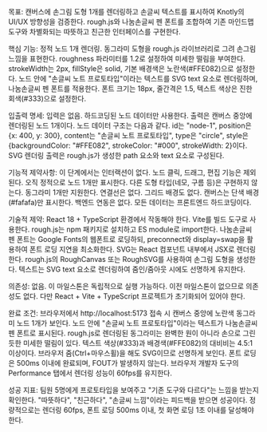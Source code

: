 목표: 캔버스에 손그림 도형 1개를 렌더링하고 손글씨 텍스트를 표시하여 Knotly의 UI/UX 방향성을 검증한다. rough.js와 나눔손글씨 펜 폰트를 조합하여 기존 마인드맵 도구와 차별화되는 따뜻하고 친근한 인터페이스를 구현한다.

핵심 기능: 정적 노드 1개 렌더링. 동그라미 도형을 rough.js 라이브러리로 그려 손그림 느낌을 표현한다. roughness 파라미터를 1.2로 설정하여 미세한 떨림을 부여한다. strokeWidth는 2px, fillStyle은 solid, 기본 배경색은 노란색(#FFE082)으로 설정한다. 노드 안에 "손글씨 노트 프로토타입"이라는 텍스트를 SVG text 요소로 렌더링하며, 나눔손글씨 펜 폰트를 적용한다. 폰트 크기는 18px, 줄간격은 1.5, 텍스트 색상은 진한 회색(#333)으로 설정한다.

입출력 명세: 입력은 없음. 하드코딩된 노드 데이터만 사용한다. 출력은 캔버스 중앙에 렌더링된 노드 1개이다. 노드 데이터 구조는 다음과 같다. id는 "node-1", position은 {x: 400, y: 300}, content는 "손글씨 노트 프로토타입", type은 "circle", style은 {backgroundColor: "#FFE082", strokeColor: "#000", strokeWidth: 2}이다. SVG 렌더링 출력은 rough.js가 생성한 path 요소와 text 요소로 구성된다.

기능적 제약사항: 이 단계에서는 인터랙션이 없다. 노드 클릭, 드래그, 편집 기능은 제외된다. 오직 정적으로 노드 1개만 표시한다. 다른 도형 타입(네모, 구름 등)은 구현하지 않는다. 동그라미 1개만 지원한다. 연결선은 없다. 그리드 배경도 없다. 캔버스는 단색 배경(#fafafa)만 표시한다. 백엔드 연동은 없다. 모든 데이터는 프론트엔드 하드코딩이다.

기술적 제약: React 18 + TypeScript 환경에서 작동해야 한다. Vite를 빌드 도구로 사용한다. rough.js는 npm 패키지로 설치하고 ES module로 import한다. 나눔손글씨 펜 폰트는 Google Fonts의 웹폰트로 로딩하되, preconnect와 display=swap을 활용하여 폰트 로딩 지연을 최소화한다. SVG는 React 컴포넌트 내부에서 JSX로 렌더링한다. rough.js의 RoughCanvas 또는 RoughSVG를 사용하여 손그림 도형을 생성한다. 텍스트는 SVG text 요소로 렌더링하여 줌인/줌아웃 시에도 선명하게 유지한다.

의존성: 없음. 이 마일스톤은 독립적으로 실행 가능하다. 이전 마일스톤이 없으므로 의존성도 없다. 다만 React + Vite + TypeScript 프로젝트가 초기화되어 있어야 한다.

완료 조건: 브라우저에서 http://localhost:5173 접속 시 캔버스 중앙에 노란색 동그라미 노드 1개가 보인다. 노드 안에 "손글씨 노트 프로토타입"이라는 텍스트가 나눔손글씨 펜 폰트로 표시된다. rough.js로 렌더링된 동그라미는 완벽한 원이 아니라 손으로 그린 듯한 미세한 떨림이 있다. 텍스트 색상(#333)과 배경색(#FFE082)의 대비비는 4.5:1 이상이다. 브라우저 줌(Ctrl+마우스휠)을 해도 SVG이므로 선명하게 보인다. 폰트 로딩은 500ms 이내에 완료되며, FOUT가 발생하지 않는다. 브라우저 개발자 도구의 Performance 탭에서 렌더링 성능이 60fps를 유지한다.

성공 지표: 팀원 5명에게 프로토타입을 보여주고 "기존 도구와 다르다"는 느낌을 받는지 확인한다. "따뜻하다", "친근하다", "손글씨 느낌"이라는 피드백을 받으면 성공이다. 정량적으로는 렌더링 60fps, 폰트 로딩 500ms 이내, 첫 화면 로딩 1초 이내를 달성해야 한다.
